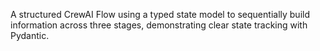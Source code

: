 A structured CrewAI Flow using a typed state model to sequentially build information across three stages, demonstrating clear state tracking with Pydantic.